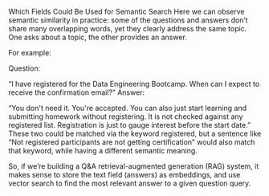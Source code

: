 Which Fields Could Be Used for Semantic Search
Here we can observe semantic similarity in practice: some of the questions and answers don’t share many overlapping words,
yet they clearly address the same topic. One asks about a topic, the other provides an answer.

For example:

Question:

“I have registered for the Data Engineering Bootcamp. When can I expect to receive the confirmation email?”
Answer:

“You don't need it. You're accepted. You can also just start learning and submitting homework without registering. It is not checked against any registered list. Registration is just to gauge interest before the start date.”
These two could be matched via the keyword registered,
but a sentence like “Not registered participants are not getting certification” would also match that keyword, while having a different semantic meaning.

So, if we’re building a Q&A retrieval-augmented generation (RAG) system,
it makes sense to store the text field (answers) as embeddings, and use vector search to find the most relevant answer to a given question query.